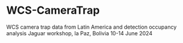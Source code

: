# WCS-CameraTrap
WCS camera trap data from Latin America and detection occupancy analysis 
Jaguar workshop, la Paz, Bolivia 10-14 June 2024

